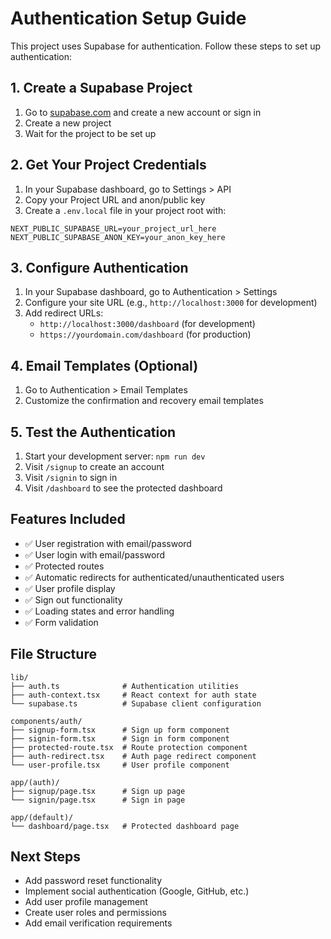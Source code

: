 # Authentication Setup Guide

This project uses Supabase for authentication. Follow these steps to set up authentication:

## 1. Create a Supabase Project

1. Go to [supabase.com](https://supabase.com) and create a new account or sign in
2. Create a new project
3. Wait for the project to be set up

## 2. Get Your Project Credentials

1. In your Supabase dashboard, go to Settings > API
2. Copy your Project URL and anon/public key
3. Create a `.env.local` file in your project root with:

```env
NEXT_PUBLIC_SUPABASE_URL=your_project_url_here
NEXT_PUBLIC_SUPABASE_ANON_KEY=your_anon_key_here
```

## 3. Configure Authentication

1. In your Supabase dashboard, go to Authentication > Settings
2. Configure your site URL (e.g., `http://localhost:3000` for development)
3. Add redirect URLs:
   - `http://localhost:3000/dashboard` (for development)
   - `https://yourdomain.com/dashboard` (for production)

## 4. Email Templates (Optional)

1. Go to Authentication > Email Templates
2. Customize the confirmation and recovery email templates

## 5. Test the Authentication

1. Start your development server: `npm run dev`
2. Visit `/signup` to create an account
3. Visit `/signin` to sign in
4. Visit `/dashboard` to see the protected dashboard

## Features Included

- ✅ User registration with email/password
- ✅ User login with email/password
- ✅ Protected routes
- ✅ Automatic redirects for authenticated/unauthenticated users
- ✅ User profile display
- ✅ Sign out functionality
- ✅ Loading states and error handling
- ✅ Form validation

## File Structure

```
lib/
├── auth.ts              # Authentication utilities
├── auth-context.tsx     # React context for auth state
└── supabase.ts          # Supabase client configuration

components/auth/
├── signup-form.tsx      # Sign up form component
├── signin-form.tsx      # Sign in form component
├── protected-route.tsx  # Route protection component
├── auth-redirect.tsx    # Auth page redirect component
└── user-profile.tsx     # User profile component

app/(auth)/
├── signup/page.tsx      # Sign up page
└── signin/page.tsx      # Sign in page

app/(default)/
└── dashboard/page.tsx   # Protected dashboard page
```

## Next Steps

- Add password reset functionality
- Implement social authentication (Google, GitHub, etc.)
- Add user profile management
- Create user roles and permissions
- Add email verification requirements 
